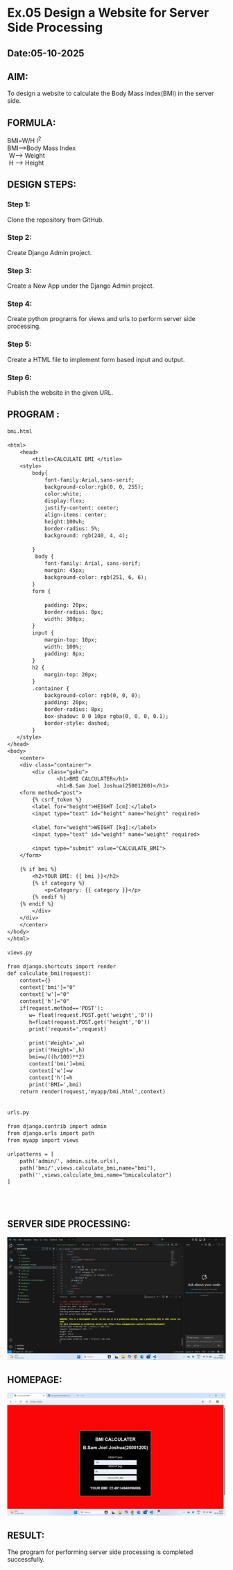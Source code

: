 # Ex.05 Design a Website for Server Side Processing
## Date:05-10-2025

## AIM:
 To design a website to calculate the Body Mass Index(BMI) in the server side. 


## FORMULA:
BMI=W/H I<sup>2</sup>
<br> BMI-->Body Mass Index
<br> W--> Weight
<br> H --> Height

## DESIGN STEPS:

### Step 1:
Clone the repository from GitHub.

### Step 2:
Create Django Admin project.

### Step 3:
Create a New App under the Django Admin project.

### Step 4:
Create python programs for views and urls to perform server side processing.

### Step 5:
Create a HTML file to implement form based input and output.

### Step 6:
Publish the website in the given URL.

## PROGRAM :
```
bmi.html

<html>
    <head>
        <title>CALCULATE BMI </title>
    <style>
        body{
            font-family:Arial,sans-serif;
            background-color:rgb(0, 0, 255);
            color:white;
            display:flex;
            justify-content: center;
            align-items: center;
            height:100vh;
            border-radius: 5%;
            background: rgb(240, 4, 4);

        }
         body {
            font-family: Arial, sans-serif;
            margin: 45px;
            background-color: rgb(251, 6, 6);
        }
        form {

            padding: 20px;
            border-radius: 8px;
            width: 300px;
        }
        input {
            margin-top: 10px;
            width: 100%;
            padding: 8px;
        }
        h2 {
            margin-top: 20px;
        }
        .container {
            background-color: rgb(0, 0, 0);
            padding: 20px;
            border-radius: 8px;
            box-shadow: 0 0 10px rgba(0, 0, 0, 0.1);
            border-style: dashed;
        }
   </style>
</head>
<body>
    <center>
    <div class="container">
        <div class="goku">
                <h1>BMI CALCULATER</h1>
                <h1>B.Sam Joel Joshua(25001200)</h1>
    <form method="post">
        {% csrf_token %}
        <label for="height">HEIGHT [cm]:</label>
        <input type="text" id="height" name="height" required>

        <label for="weight">WEIGHT [kg]:</label>
        <input type="text" id="weight" name="weight" required>

        <input type="submit" value="CALCULATE_BMI">
    </form>

    {% if bmi %}
        <h2>YOUR BMI: {{ bmi }}</h2>
        {% if category %}
            <p>Category: {{ category }}</p>
        {% endif %}
    {% endif %}
        </div>
    </div>
    </center>
</body>
</html>

views.py

from django.shortcuts import render
def calculate_bmi(request):
    context={}
    context['bmi']="0"
    context['w']="0"
    context['h']="0"
    if(request.method=='POST'):
       w= float(request.POST.get('weight','0'))
       h=float(request.POST.get('height','0'))
       print('request=',request)
       
       print('Weight=',w)
       print('Height=',h)
       bmi=w/((h/100)**2)
       context['bmi']=bmi
       context['w']=w
       context['h']=h
       print('BMI=',bmi)
    return render(request,'myapp/bmi.html',context)


urls.py

from django.contrib import admin
from django.urls import path
from myapp import views 

urlpatterns = [
    path('admin/', admin.site.urls),
    path('bmi/',views.calculate_bmi,name="bmi"),
    path('',views.calculate_bmi,name="bmicalculator")
]




```

## SERVER SIDE PROCESSING:

![alt text](<Screenshot (31).png>)

## HOMEPAGE:

![alt text](<Screenshot (33).png>)


## RESULT:
The program for performing server side processing is completed successfully.
